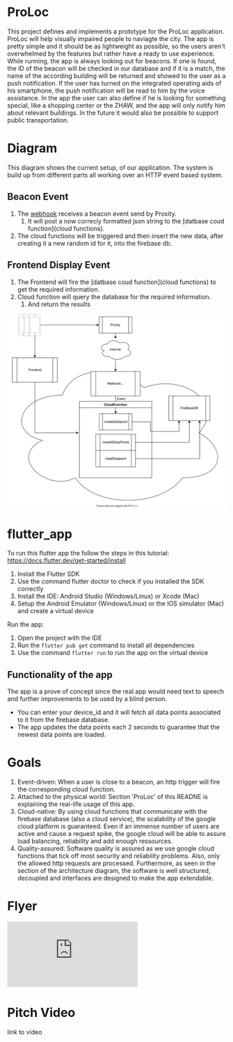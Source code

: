 # ProLoc
This project defines and implements a prototype for the ProLoc application. ProLoc will help visually impaired people to naviagte the city. The app is pretty simple and it should be as lightweight as possible, so the users aren't overwhelmed by the features but rather have a ready to use experience. 
While running, the app is always looking out for beacons. If one is found, the ID of the beacon will be checked in our database and if it is a match, the name of the according building will be returned and showed to the user as a push notification. If the user has turned on the integrated operating aids of his smartphone, the push notification will be read to him by the voice assistance. In the app the user can also define if he is looking for something special, like a shopping center or the ZHAW, and the app will only notify him about relevant buildings. In the future it would also be possible to support public transportation.

# Diagram
This diagram shows the current setup, of our application. 
The system is build up from different parts all working over an HTTP event based system.

## Beacon Event
1) The [webhook](webhook) receives a beacon event send by Proxity.
   1) It will post a now correcly formatted json string to the [datbase coud function](cloud functions). 
2) The cloud functions will be triggered and then insert the new data, after creating it a new random id for it, into the firebase db.

## Frontend Display Event
1) The Frontend will fire the [datbase coud function](cloud functions) to get the 
   required information.
2) Cloud function will query the database for the required information.
   1) And return the results

![architecture diagram](imgs/architecture_diagram.svg?raw=true "Architecture Diagram")

# flutter_app

To run this flutter app the follow the steps in this tutorial: https://docs.flutter.dev/get-started/install
1. Install the Flutter SDK
2. Use the command flutter doctor to check if you installed the SDK correctly
3. Install the IDE: Android Studio (Windows/Linux) or Xcode (Mac)
4. Setup the Android Emulator (Windows/Linux) or the IOS simulator (Mac) and create a virtual device

Run the app:
1. Open the project with the IDE
3. Run the ```flutter pub get``` command to install all dependencies
4. Use the command ```flutter run``` to run the app on the virtual device

## Functionality of the app
The app is a prove of concept since the real app would need text to speech and further improvements to be used by a blind person.
* You can enter your device_id and it will fetch all data points associated to it from the firebase database.
* The app updates the data points each 2 seconds to guarantee that the newest data points are loaded.

# Goals
1) Event-driven: When a user is close to a beacon, an http trigger will fire the corresponding cloud function.
2) Attached to the physical world: Section 'ProLoc' of this READNE is explaining the real-life usage of this app.
3) Cloud-native: By using cloud functions that communicate with the firebase database (also a cloud service), the scalability of the google cloud platform is guaranteed. Even if an immense number of users are active and cause a request spike, the google cloud will be able to assure load balancing, reliability and add enough ressources.
4) Quality-assured: Software quality is assured as we use google cloud functions that tick off most security and reliability problems. Also, only the allowed http requests are processed. Furthermore, as seen in the section of the architecture diagram, the software is well structured, decoupled and interfaces are designed to make the app extendable. 

# Flyer
![flyer](https://github.zhaw.ch/nguyesyd/SCAD-CLUELESS/blob/master/Labs/Lab08/ProLoc.pdf)

# Pitch Video
link to video
